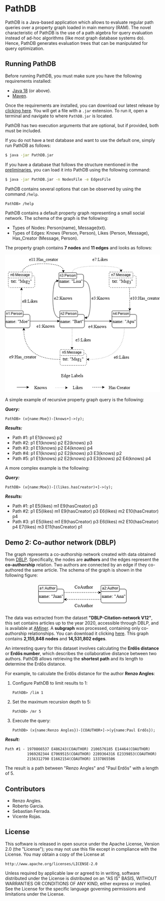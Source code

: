 # PathDB

PathDB is a Java-based application which allows to evaluate regular path queries over a property graph loaded in main memory (RAM). The novel characteristic of PathDB is the use of a path algebra for query evaluation instead of ad-hoc algorithms (like most graph database systems do). Hence, PathDB generates evaluation trees that can be manipulated for query optimization.  

## Running PathDB

Before running PathDB, you must make sure you have the following requirements installed:
* [Java 18](https://www.oracle.com/java/technologies/javase/jdk18-archive-downloads.html) (or above).
* [Maven](https://maven.apache.org/download.cgi).

Once the requirements are installed, you can download our latest release by [clicking here](). You will get a file with a `.jar` extension. To run it, open a terminal and navigate to where `PathDB.jar` is located.

PathDB has two execution arguments that are optional, but if provided, both must be included.

If you do not have a test database and want to use the default one, simply run PathDB as follows:

```bash
$ java -jar PathDB.jar
```
If you have a database that follows the structure mentioned in the [preliminaries](#preliminaries), you can load it into PathDB using the following command:

```bash
$ java -jar PathDB.jar -n NodesFile -e EdgesFile
```

PathDB contains several options that can be observed by using the command `/help`.

```plaintext
PathDB> /help
```

PathDB contains a default property graph representing a small social network. The schema of the graph is the following:
- Types of Nodes: Person(name), Message(txt).
- Types of Edges: Knows (Person, Person), Likes (Person, Message), Has_Creator (Message, Person).

The property graph contains **7 nodes** and **11 edges** and looks as follows:
<div align="center">
  <img src="readmeAssets/image-3.png" alt="Social network simulating property graph">
</div>

A simple example of recursive property graph query is the following:

***Query:***
```plaintext
PathDB> (x{name:Moe})-[knows+]->(y);
```

***Results:***
- Path #1: p1 E1(knows) p2  
- Path #2: p1 E1(knows) p2 E2(knows) p3  
- Path #3: p1 E1(knows) p2 E4(knows) p4  
- Path #4: p1 E1(knows) p2 E2(knows) p3 E3(knows) p2  
- Path #5: p1 E1(knows) p2 E2(knows) p3 E3(knows) p2 E4(knows) p4  

A more complex example is the following:

***Query:***
```plaintext
PathDB> (x{name:Moe})-[(likes.hasCreator)+]->(y);
```

***Results:***
- Path #1: p1 E5(likes) m1 E9(hasCreator) p3  
- Path #2: p1 E5(likes) m1 E9(hasCreator) p3 E6(likes) m2 E10(hasCreator) p4  
- Path #3: p1 E5(likes) m1 E9(hasCreator) p3 E6(likes) m2 E10(hasCreator) p4 E7(likes) m3 E11(hasCreator) p1  


## Demo 2: Co-author network (DBLP)

The graph represents a co-authorship network created with data obtained from [DBLP](https://dblp.org). Specifically, the nodes are **authors** and the edges represent the **co-authorship** relation. Two authors are connected by an edge if they co-authored the same article. The schema of the graph is shown in the following figure:

<div align="center">
  <img src="readmeAssets/image-2.png" alt="DBLPGraph">
</div>

The data was extracted from the dataset **"DBLP-Citation-network V12"**, this set contains articles up to the year 2020, accessible through DBLP, and is available at  [AMiner](https://www.aminer.cn/citation). A **subgraph** was processed, containing only co-authorship relationships. You can download it clicking [here](https://drive.google.com/file/d/1e4vtARAzhwEuTehOSE3-YFmecyx65wwS/view?usp=sharing). This graph contains **2,155,848 nodes** and **14,531,802 edges**.


An interesting query for this dataset involves calculating the **Erdős distance** or **Erdős number**, which describes the collaborative distance between two authors. PathDB allows retrieving the **shortest path** and its length to determine the Erdős distance.

For example, to calculate the Erdős distance for the author **Renzo Angles**:
1. Configure PathDB to limit results to 1:  
   ```plaintext
   PathDB> /lim 1
   ```
2. Set the maximum recursion depth to 5:  
   ```plaintext
   PathDB> /mr 5
   ```
3. Execute the query:  
   ```plaintext
   PathDB> (x{name:Renzo Angles})-[COAUTHOR+]->(y{name:Paul Erdős});
   ```

***Result:***  
```plaintext
Path #1 - 1970866537 E486243(COAUTHOR) 2106576185 E14464(COAUTHOR)  
          1969282344 E7069515(COAUTHOR) 2289364316 E2339853(COAUTHOR)  
          2156312790 E1662154(COAUTHOR) 1337865506
```
The result is a path between "Renzo Angles" and "Paul Erdős" with a length of 5.

## Contributors
* Renzo Angles.
* Roberto García.
* Sebastian Ferrada.
* Vicente Rojas.

## License

 This software is released in open source under the Apache License, 
 Version 2.0 (the "License"); you may not use this file except in 
 compliance with the License. You may obtain a copy of the License at

    http://www.apache.org/licenses/LICENSE-2.0

 Unless required by applicable law or agreed to in writing, software
 distributed under the License is distributed on an "AS IS" BASIS,
 WITHOUT WARRANTIES OR CONDITIONS OF ANY KIND, either express or implied.
 See the License for the specific language governing permissions and
 limitations under the License.
